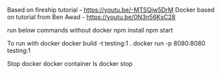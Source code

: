 Based on fireship tutorial - https://youtu.be/-MTSQjw5DrM
Docker based on tutorial from Ben Awad - https://youtu.be/0N3n56KsC28

run below commands without docker
npm install
npm start

To run with docker
docker build -t testing:1 .
docker run -p 8080:8080 testing:1

Stop docker
docker container ls
docker stop <id of container>


